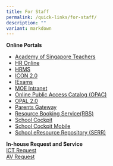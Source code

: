 ```yaml
---
title: For Staff
permalink: /quick-links/for-staff/
description: ""
variant: markdown
---
```

**Online Portals**
* [Academy of Singapore Teachers](https://academyofsingaporeteachers.moe.edu.sg/)
* [HR Online](https://intranet.moe.gov.sg/hronline/Pages/Home.aspx)
* [HRMS](https://hrms.moe.gov.sg/CSTBsapwaAuth/UMELogin?RedirectPath=https://hrms.moe.gov.sg/irj/portal/)
* [ICON 2.0](https://workspace.google.com/dashboard)
* [IExams](https://iexams.seab.gov.sg/)
* [MOE Intranet](http://intranet.moe.gov.sg/Pages/Home.aspx)
* [Online Public Access Catalog (OPAC)](https://schoolibrary.moe.edu.sg/canberrapri/cgi-bin/spydus.exe/MSGTRN/WPAC/HOME)
* [OPAL 2.0](https://idm.opal2.moe.edu.sg)
* [Parents Gateway](https://pg.moe.edu.sg/)
* [Resource Booking Service(RBS)](https://rbs.avero-tech.com/login.html)
* [School Cockpit](https://schoolcockpit.moe.gov.sg/CP/scapp/security)
* [School Cockpit Mobile](https://scmobile.moe.edu.sg/login)
* [School eResource Repository (SERR)](https://schoolibrary.moe.edu.sg/eresourcespri/cgi-bin/spydus.exe/MSGTRN/WPAC/HOME)

**In-house Request and Service**
<br>
[ICT Request](https://docs.google.com/forms/d/1tqihx_bx--Ar0z3Uf47f796aUMkFZik0dwbAdCdk-UM/viewform?edit_requested=true)
<br>
[AV Request](https://docs.google.com/forms/d/e/1FAIpQLSeOikdfj5icMtPZfLYYt1JEDHVfj-Un4Bo9UpNoC3sGWP2u5A/viewform?usp=sf_link)